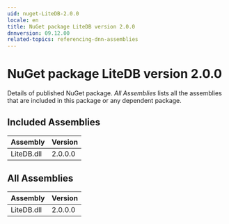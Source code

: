 ```yaml
---
uid: nuget-LiteDB-2.0.0
locale: en
title: NuGet package LiteDB version 2.0.0
dnnversion: 09.12.00
related-topics: referencing-dnn-assemblies
---
```


# NuGet package LiteDB version 2.0.0
Details of published NuGet package.
*All Assemblies* lists all the assemblies that are included in this package or any dependent package.

## Included Assemblies

|Assembly|Version|
|---|---|
|LiteDB.dll|2.0.0.0|

## All Assemblies

|Assembly|Version|
|---|---|
|LiteDB.dll|2.0.0.0|

